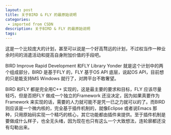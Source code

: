 ```yaml
---
layout: post
title: 关于BIRD & FLY 的最原始说明
categories: 
 - imported from CSDN
description: 关于BIRD & FLY 的最原始说明
tags: 
---
```


这是一个比较庞大的计划，甚至可以说是一个好高骛远的计划，不过权当作一种业余时间的消遣活动和提高自身附加价值的手段吧。

BIRD Improve Rapid Development 和FLY Library Yonder 就是这个计划中的两个组成部分，BIRD 是基于FLY 的，FLY 基于OS API 底层，说起OS API，目前想的只是能支持MS Windows 就行了，对跨平台不敢奢望。

BIRD 和FLY 都是完全用C++ 实现的，这是最主要的要求和目标，FLY 应该尽量轻巧，但是否把FLY 做成一个独立的Framework 还没决定，因为如果真要作为Framework 来实现的话，需要的人力就可能不是凭一已之力就可以的了。而BIRD 则应该是一个微内核的，完全基于插件机制的，就像Eclipse 或者说Emacs 那种，只用原始码实现一个精巧的核心，其它功能都由插件来提供。至于插件机制是要做成什么样子，也全无头绪，因为现在也只有这么一个大致想法，连轮廓都还没有勾勒出来。
